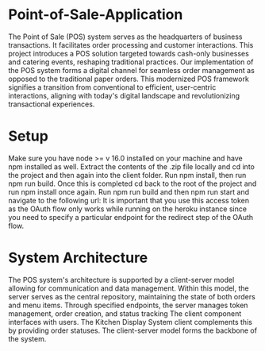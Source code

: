 # Point-of-Sale-Application

The Point of Sale (POS) system serves as the headquarters of business transactions. It facilitates order processing and customer interactions. This project introduces a POS solution targeted towards cash-only businesses and catering events, reshaping traditional practices. Our implementation of the POS system forms a digital channel for seamless order management as opposed to the traditional paper orders. This modernized POS framework signifies a transition from conventional to efficient, user-centric interactions, aligning with today's digital landscape and revolutionizing transactional experiences.

# Setup
Make sure you have node >= v 16.0 installed on your machine and have npm installed as well. Extract the contents of the .zip file locally and cd into the project and then again into the client folder. Run npm install, then run npm run build. Once this is completed cd back to the root of the project and run npm install once again. Run npm run build and then npm run start and navigate to the following url:
It is important that you use this access token as the OAuth flow only works while running on the heroku instance since you need to specify a particular endpoint for the redirect step of the OAuth flow.  

# System Architecture
The POS system's architecture is supported by a client-server model allowing for communication and data management. Within this model, the server serves as the central repository, maintaining the state of both orders and menu items. Through specified endpoints, the server manages token management, order creation, and status tracking The client component interfaces with users. The Kitchen Display System  client complements this by providing order statuses. The client-server model forms the backbone of the system.

